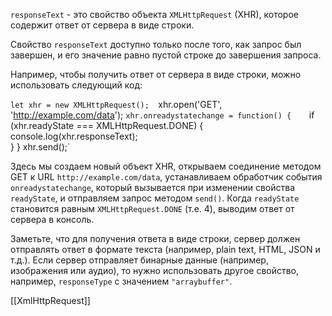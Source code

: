 `responseText` - это свойство объекта `XMLHttpRequest` (XHR), которое содержит ответ от сервера в виде строки.

Свойство `responseText` доступно только после того, как запрос был завершен, и его значение равно пустой строке до завершения запроса.

Например, чтобы получить ответ от сервера в виде строки, можно использовать следующий код:

`let xhr = new XMLHttpRequest(); 
`xhr.open('GET', 'http://example.com/data'); 
`xhr.onreadystatechange = function() {   
	`if (xhr.readyState === XMLHttpRequest.DONE) {  
	   console.log(xhr.responseText);   
	}
}
xhr.send();`

Здесь мы создаем новый объект XHR, открываем соединение методом GET к URL `http://example.com/data`, устанавливаем обработчик события `onreadystatechange`, который вызывается при изменении свойства `readyState`, и отправляем запрос методом `send()`. Когда `readyState` становится равным `XMLHttpRequest.DONE` (т.е. 4), выводим ответ от сервера в консоль.

Заметьте, что для получения ответа в виде строки, сервер должен отправлять ответ в формате текста (например, plain text, HTML, JSON и т.д.). Если сервер отправляет бинарные данные (например, изображения или аудио), то нужно использовать другое свойство, например, `responseType` с значением `"arraybuffer"`.

[[XmlHttpRequest]]